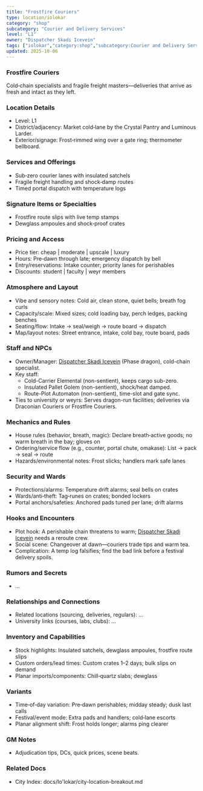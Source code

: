 ```yaml
---
title: "Frostfire Couriers"
type: location/iolokar
category: "shop"
subcategory: "Courier and Delivery Services"
level: "L1"
owner: "Dispatcher Skadi Icevein"
tags: ["iolokar","category:shop","subcategory:Courier and Delivery Services","level:L1"]
updated: 2025-10-06
---
```

### Frostfire Couriers

Cold‑chain specialists and fragile freight masters—deliveries that arrive as fresh and intact as they left.

### Location Details

- Level: L1
- District/adjacency: Market cold‑lane by the Crystal Pantry and Luminous Larder.
- Exterior/signage: Frost‑rimmed wing over a gate ring; thermometer bellboard.

### Services and Offerings

- Sub‑zero courier lanes with insulated satchels
- Fragile freight handling and shock‑damp routes
- Timed portal dispatch with temperature logs

### Signature Items or Specialties

- Frostfire route slips with live temp stamps
- Dewglass ampoules and shock‑proof crates

### Pricing and Access

- Price tier: cheap | moderate | upscale | luxury
- Hours: Pre‑dawn through late; emergency dispatch by bell
- Entry/reservations: Intake counter; priority lanes for perishables
- Discounts: student | faculty | weyr members

### Atmosphere and Layout

- Vibe and sensory notes: Cold air, clean stone, quiet bells; breath fog curls
- Capacity/scale: Mixed sizes; cold loading bay, perch ledges, packing benches
- Seating/flow: Intake → seal/weigh → route board → dispatch
- Map/layout notes: Street entrance, intake, cold bay, route board, pads

### Staff and NPCs

- Owner/Manager: [Dispatcher Skadi Icevein](../People/dispatcher-skadi-icevein.md) (Phase dragon), cold-chain specialist.
- Key staff:
  - Cold-Carrier Elemental (non-sentient), keeps cargo sub-zero.
  - Insulated Pallet Golem (non-sentient), shock/heat damped.
  - Route-Plot Automaton (non-sentient), time-slot and gate sync.
- Ties to university or weyrs: Serves dragon-run facilities; deliveries via Draconian Couriers or Frostfire Couriers.

### Mechanics and Rules

- House rules (behavior, breath, magic): Declare breath‑active goods; no warm breath in the bay; gloves on
- Ordering/service flow (e.g., counter, portal chute, omakase): List → pack → seal → route
- Hazards/environmental notes: Frost slicks; handlers mark safe lanes

### Security and Wards

- Protections/alarms: Temperature drift alarms; seal bells on crates
- Wards/anti‑theft: Tag‑runes on crates; bonded lockers
- Portal anchors/safeties: Anchored pads tuned per lane; drift alarms

### Hooks and Encounters

- Plot hook: A perishable chain threatens to warm; [Dispatcher Skadi Icevein](../People/dispatcher-skadi-icevein.md) needs a reroute crew.
- Social scene: Changeover at dawn—couriers trade tips and warm tea.
- Complication: A temp log falsifies; find the bad link before a festival delivery spoils.

### Rumors and Secrets

- ...

### Relationships and Connections

- Related locations (sourcing, deliveries, regulars): ...
- University links (courses, labs, clubs): ...

### Inventory and Capabilities

- Stock highlights: Insulated satchels, dewglass ampoules, frostfire route slips
- Custom orders/lead times: Custom crates 1–2 days; bulk slips on demand
- Planar imports/components: Chill‑quartz slabs; dewglass

### Variants

- Time‑of‑day variation: Pre‑dawn perishables; midday steady; dusk last calls
- Festival/event mode: Extra pads and handlers; cold‑lane escorts
- Planar alignment shift: Frost holds longer; alarms ping clearer

### GM Notes

- Adjudication tips, DCs, quick prices, scene beats.

### Related Docs

- City Index: docs/Io'lokar/city-location-breakout.md
